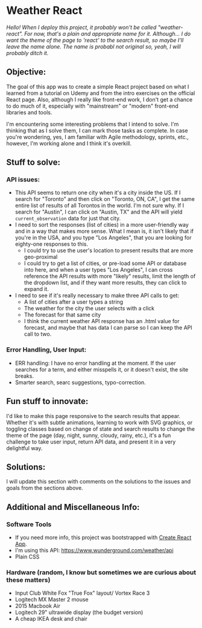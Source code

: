 # Weather React

_Hello! When I deploy this project, it probably won't be called "weather-react". For now, that's a plain and appropriate name for it. Although... I do want the theme of the page to 'react' to the search result, so maybe I'll leave the name alone. The name is probabl not original so, yeah, I will probably ditch it._

## Objective:
The goal of this app was to create a simple React project based on what I learned from a tutorial on Udemy and from the intro exercises on the official React page. Also, although I really like front-end work, I don't get a chance to do much of it, especially with "mainstream" or "modern" front-end libraries and tools.

I'm encountering some interesting problems that I intend to solve. I'm thinking that as I solve them, I can mark those tasks as complete. In case you're wondering, yes, I am familiar with Agile methodology, sprints, etc., however, I'm working alone and I think it's overkill.

## Stuff to solve:

### API issues:
* This API seems to return one city when it's a city inside the US. If I search for "Toronto" and then click on "Toronto, ON, CA", I get the same entire list of results of all Torontos in the world. I'm not sure why. If I search for "Austin", I can click on "Austin, TX" and the API will yield `current_observation` data for just that city. 
* I need to sort the responses (list of cities) in a more user-friendly way and in a way that makes more sense. What I mean is, it isn't likely that if you're in the USA, and you type "Los Angeles", that you are looking for eighty-one responses to this. 
  * I could try to use the user's location to present results that are more geo-proximal
  * I could try to get a list of cities, or pre-load some API or database into here, and when a user types "Los Angeles", I can cross reference the API results with more "likely" results, limit the length of the dropdown list, and if they want more results, they can click to expand it.
* I need to see if it's really necessary to make three API calls to get:
  * A list of cities after a user types a string
  * The weather for the city the user selects with a click
  * The forecast for that same city
  * I think the current weather API response has an .html value for forecast, and maybe that has data I can parse so I can keep the API call to two.

### Error Handling, User Input:
* ERR handling: I have no error handling at the moment. If the user searches for a term, and either misspells it, or it doesn't exist, the site breaks. 
* Smarter search, searc suggestions, typo-correction.

## Fun stuff to innovate:
I'd like to make this page responsive to the search results that appear. Whether it's with subtle animations, learning to work with SVG graphics, or toggling classes based on change of state and search results to change the theme of the page (day, night, sunny, cloudy, rainy, etc.), it's a fun challenge to take user input, return API data, and present it in a very delightful way.

## Solutions:
I will update this section with comments on the solutions to the issues and goals from the sections above.

## Additional and Miscellaneous Info:
### Software Tools
* If you need more info, this project was bootstrapped with [Create React App](https://github.com/facebookincubator/create-react-app).
* I'm using this API: https://www.wunderground.com/weather/api
* Plain CSS
### Hardware (random, I know but sometimes we are curious about these matters)
* Input Club White Fox "True Fox" layout/ Vortex Race 3
* Logitech MX Master 2 mouse
* 2015 Macbook Air
* Logitech 29" ultrawide display (the budget version)
* A cheap IKEA desk and chair
